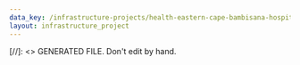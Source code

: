 ```yaml
---
data_key: /infrastructure-projects/health-eastern-cape-bambisana-hospital-refurbishment
layout: infrastructure_project
---
```

[//]: <> GENERATED FILE. Don't edit by hand.
